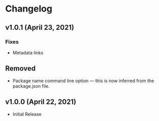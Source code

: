 # Changelog

## v1.0.1 (April 23, 2021)

### Fixes

-   Metadata links

## Removed

-   Package name command line option — this is now inferred from the package.json file.

## v1.0.0 (April 22, 2021)

-   Initial Release
